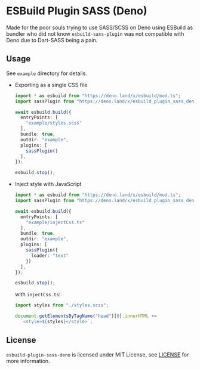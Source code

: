# ESBuild Plugin SASS (Deno)

Made for the poor souls trying to use SASS/SCSS on Deno using ESBuild as bundler
who did not know `esbuild-sass-plugin` was not compatible with Deno due to
Dart-SASS being a pain.

## Usage

See `example` directory for details.

- Exporting as a single CSS file
  ```ts
  import * as esbuild from "https://deno.land/x/esbuild/mod.ts";
  import sassPlugin from "https://deno.land/x/esbuild_plugin_sass_deno/mod.ts";

  await esbuild.build({
    entryPoints: [
      "example/styles.scss"
    ],
    bundle: true,
    outdir: "example",
    plugins: [
      sassPlugin()
    ],
  });

  esbuild.stop();
  ```
- Inject style with JavaScript
  ```ts
  import * as esbuild from "https://deno.land/x/esbuild/mod.ts";
  import sassPlugin from "https://deno.land/x/esbuild_plugin_sass_deno/mod.ts";

  await esbuild.build({
    entryPoints: [
      "example/injectCss.ts"
    ],
    bundle: true,
    outdir: "example",
    plugins: [
      sassPlugin({
        loader: "text"
      })
    ],
  });

  esbuild.stop();
  ```
  with `injectCss.ts`:
  ```ts
  import styles from "./styles.scss";

  document.getElementsByTagName("head")[0].innerHTML +=
    `<style>${styles}</style>`;
  ```

## License

`esbuild-plugin-sass-deno` is licensed under MIT License, see
[LICENSE](./LICENSE) for more information.
